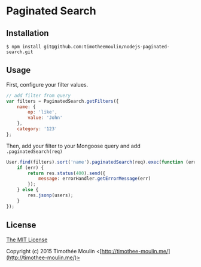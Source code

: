 # Paginated Search

## Installation
```$ npm install git@github.com:timotheemoulin/nodejs-paginated-search.git```

## Usage
First, configure your filter values.
```js
// add filter from query
var filters = PaginatedSearch.getFilters({
    name: {
        op: 'like',
        value: 'John'
    },
    category: '123'
};
```
Then, add your filter to your Mongoose query and add ```.paginatedSearch(req)```
```js
User.find(filters).sort('name').paginatedSearch(req).exec(function (err, users) {
    if (err) {
        return res.status(400).send({
            message: errorHandler.getErrorMessage(err)
        });
    } else {
        res.jsonp(users);
    }
});
```

## License

[The MIT License](http://opensource.org/licenses/MIT)

Copyright (c) 2015 Timothée Moulin <[http://timothee-moulin.me/](http://timothee-moulin.me/)>
